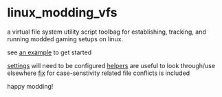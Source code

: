 # linux_modding_vfs
a virtual file system utility script toolbag for establishing, tracking, and running modded gaming setups on linux.


see [an example](launchSkyrim.sh) to get started

[settings](settings.py) will need to be configured
[helpers](init.py) are useful to look through/use elsewhere
[fix](rename.py) for case-senstivity related file conflicts is included

happy modding!
